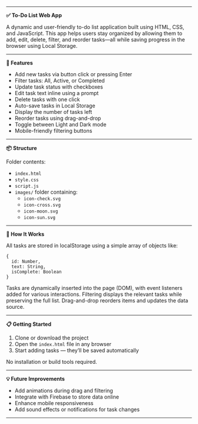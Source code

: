 
---

**✅ To-Do List Web App**

A dynamic and user-friendly to-do list application built using HTML, CSS, and JavaScript. This app helps users stay organized by allowing them to add, edit, delete, filter, and reorder tasks—all while saving progress in the browser using Local Storage.

---

**🌟 Features**

- Add new tasks via button click or pressing Enter  
- Filter tasks: All, Active, or Completed  
- Update task status with checkboxes  
- Edit task text inline using a prompt  
- Delete tasks with one click  
- Auto-save tasks in Local Storage  
- Display the number of tasks left  
- Reorder tasks using drag-and-drop  
- Toggle between Light and Dark mode  
- Mobile-friendly filtering buttons

---

**📦 Structure**

Folder contents:
- `index.html`
- `style.css`
- `script.js`
- `images/` folder containing:
  - `icon-check.svg`
  - `icon-cross.svg`
  - `icon-moon.svg`
  - `icon-sun.svg`

---

**🚧 How It Works**

All tasks are stored in localStorage using a simple array of objects like:
```
{
  id: Number,
  text: String,
  isComplete: Boolean
}
```
Tasks are dynamically inserted into the page (DOM), with event listeners added for various interactions. Filtering displays the relevant tasks while preserving the full list. Drag-and-drop reorders items and updates the data source.

---

**📋 Getting Started**

1. Clone or download the project  
2. Open the `index.html` file in any browser  
3. Start adding tasks — they’ll be saved automatically

No installation or build tools required.

---

**💡 Future Improvements**

- Add animations during drag and filtering  
- Integrate with Firebase to store data online  
- Enhance mobile responsiveness  
- Add sound effects or notifications for task changes

---
